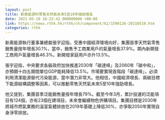 ```yaml
---
layout: post
title: 新奧能源料零售天然氣未來5至10年強勁增長
date: 2021-05-10 16:22:42.000000000 +08:00
link: https://news.rthk.hk/rthk/ch/component/k2/1590126-20210510.htm
categories: rthk
---
```


新奧能源執行董事兼總裁張宇迎指，受惠中國經濟環境向好，集團首季天然氣零售銷售量按年增長30.1%，當中，銷售予工商業用戶的氣量增長37.9%。期內新開發工商用戶氣量增長46.3%。新開發家庭用戶亦升13.5%。

張宇迎指，中央要求各級政府加快推進2030年「碳達峰」及2060年「碳中和」，亦預期十四五期間單位GDP能耗降低13.5%。市場要實現首階段「碳達峰」，必須利用清潔能源替代污染能源，當中潛力非常大。他相信，中國經濟增長、兩碳目標下能源結構調整等因素，可以推動零售天然氣未來5至10年強勁增長。

他又提到，集團首季泛能銷售量按年增長79%。截至今年3月，累計投運的泛能項目有124個，亦有23個在建項目，未來會繼續物色併購項目。集團目標是2030年將城市燃氣業務的溫室氣體排放在2019年基礎上降低30%，亦爭取2050年實現自身淨零排放。
